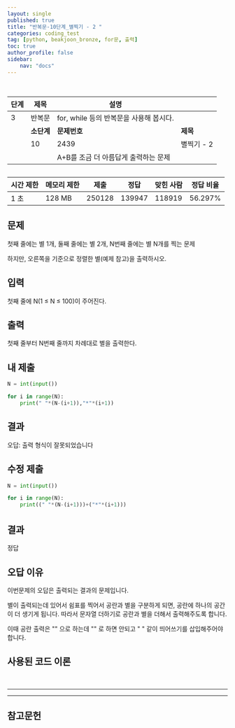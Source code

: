 ```yaml
---
layout: single
published: true
title: "반복문-10단계_별찍기 - 2 "
categories: coding_test
tag: [python, beakjoon_bronze, for문, 출력]
toc: true
author_profile: false
sidebar:
    nav: "docs"
---
```


<br>

| 단계  | 제목      | 설명                          |         |
| --- | ------- | --------------------------- | ------- |
| 3   | 반복문     | for, while 등의 반복문을 사용해 봅시다. |         |
|     | **소단계** | **문제번호**                    | **제목**  |
|     | 10      | 2439                        | 별찍기 - 2 |
|     |         | A+B를 조금 더 아름답게 출력하는 문제      |         |

## 

| 시간 제한 | 메모리 제한 | 제출     | 정답     | 맞힌 사람  | 정답 비율   |
| ----- | ------ | ------ | ------ | ------ | ------- |
| 1 초   | 128 MB | 250128 | 139947 | 118919 | 56.297% |

## 문제

첫째 줄에는 별 1개, 둘째 줄에는 별 2개, N번째 줄에는 별 N개를 찍는 문제

하지만, 오른쪽을 기준으로 정렬한 별(예제 참고)을 출력하시오.

## 입력

첫째 줄에 N(1 ≤ N ≤ 100)이 주어진다.

## 출력

첫째 줄부터 N번째 줄까지 차례대로 별을 출력한다.

## 내 제출

```python
N = int(input())

for i in range(N):
    print(" "*(N-(i+1)),"*"*(i+1))
```

## 결과

오답:  출력 형식이 잘못되었습니다

## 수정 제출

```python
N = int(input())

for i in range(N):
    print((" "*(N-(i+1)))+("*"*(i+1)))
```

###### 

## 결과

정답

## 오답 이유

이번문제의 오답은  출력되는 결과의 문제입니다. 

별이 출력되는데 있어서 쉼표를 찍어서 공란과 별을 구분하게 되면, 공란에 하나의 공간이 더 생기게 됩니다. 따라서 문자열 더하기로 공란과 별을 더해서 출력해주도록 합니다.

이때 공란 출력은 "" 으로 하는데 "" 로 하면 안되고 " " 같이 띄어쓰기를 삽입해주어야 합니다.

## 사용된 코드 이론

<br>

---

---

## 참고문헌
